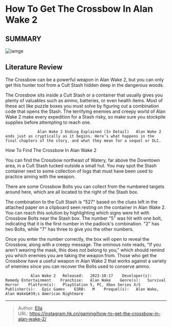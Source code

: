 # How To Get The Crossbow In Alan Wake 2


## SUMMARY 

![iamge](https://static1.srcdn.com/wordpress/wp-content/uploads/2023/10/how-to-get-the-crossbow-in-alan-wake-2.jpg)

## Literature Review

The Crossbow can be a powerful weapon in Alan Wake 2, but you can only get this hunter tool from a Cult Stash hidden deep in the dangerous woods.





The Crossbow sits inside a Cult Stash or a container that usually gives you plenty of valuables such as ammo, batteries, or even health items. Most of these act like puzzle boxes you must solve by figuring out a combination code that opens the Stash. The terrifying enemies and creepy world of Alan Wake 2 make every expedition for a Stash risky, so make sure you stockpile supplies before attempting to reach one.




                  Alan Wake 2 Ending Explained (In Detail)   Alan Wake 2 ends just as cryptically as it begins. Here’s what happens in the final chapters of the story, and what they mean for a sequel or DLC.    


 How To Find The Crossbow In Alan Wake 2 
          

You can find the Crossbow northeast of Watery, far above the Downtown area, in a Cult Stash tucked outside a small hut. You may spot the Stash container next to some collection of logs that must have been used to practice aiming with the weapon.



There are some Crossbow Bolts you can collect from the numbered targets around here, which are all located to the right of the Stash box.




The combination to the Cult Stash is &#34;527&#34; based on the clues left in the attached paper on a clipboard seen resting on the container in Alan Wake 2. You can reach this solution by highlighting which signs were hit with Crossbow Bolts near the Stash box. The number &#34;5&#34; was hit with one bolt, indicating that it is the first number in the padlock&#39;s combination. &#34;2&#34; has two Bolts, while &#34;7&#34; has three to give you the other numbers.




Once you enter the number correctly, the box will open to reveal the Crossbow, along with a creepy message. The ominous note reads, &#34;If you aren&#39;t wearing the mask, this does not belong to you,&#34; which should remind you which enemies you are taking the weapon from. Those who get the Crossbow have a useful weapon in Alan Wake 2 that works against a variety of enemies since you can recover the Bolts used to conserve ammo.

               Alan Wake 2   Released:   2023-10-17    Developer(s):   Remedy Entertainment    Franchise:   Alan Wake    Genre(s):   Survival Horror    Platform(s):   PlayStation 5, PC, Xbox Series X/S    Publisher(s):   Epic Games    ESRB:   M    Prequel(s):   Alan Wake, Alan Wake&#39;s American Nightmare      

---

> Author: [Ella](https://instagram.hk.cn/)  
> URL: https://instagram.hk.cn/gaming/how-to-get-the-crossbow-in-alan-wake-2/  

